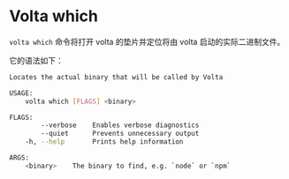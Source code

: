 # Volta which

`volta which` 命令将打开 volta 的垫片并定位将由 volta 启动的实际二进制文件。

它的语法如下：

```bash
Locates the actual binary that will be called by Volta

USAGE:
    volta which [FLAGS] <binary>

FLAGS:
        --verbose    Enables verbose diagnostics
        --quiet      Prevents unnecessary output
    -h, --help       Prints help information

ARGS:
    <binary>    The binary to find, e.g. `node` or `npm`
```
